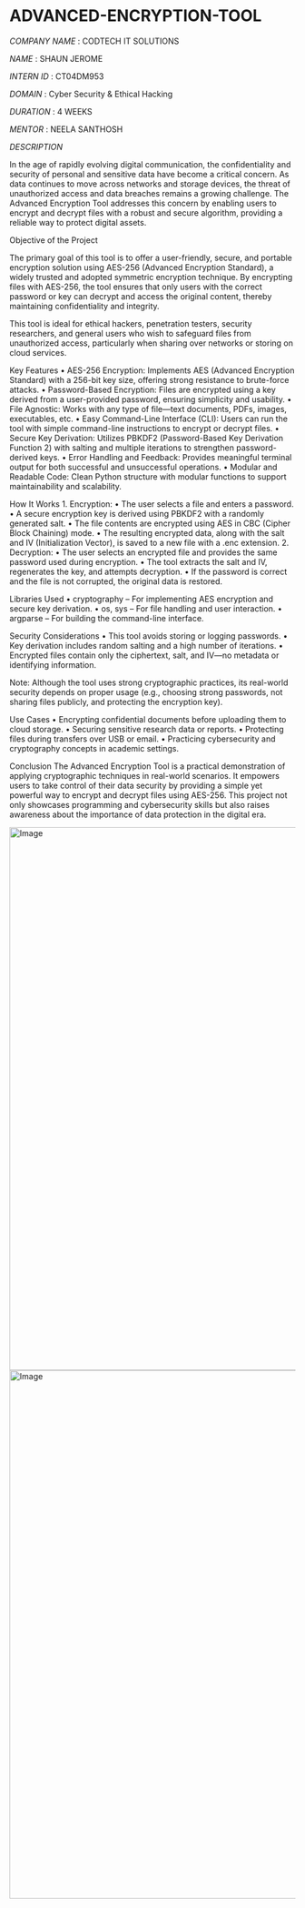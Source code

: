 # ADVANCED-ENCRYPTION-TOOL

*COMPANY NAME* : CODTECH IT SOLUTIONS


*NAME* : SHAUN JEROME


*INTERN ID* : CT04DM953


*DOMAIN* : Cyber Security & Ethical Hacking


*DURATION* : 4 WEEKS


*MENTOR* : NEELA SANTHOSH



*DESCRIPTION* 

In the age of rapidly evolving digital communication, the confidentiality and security of personal and sensitive data have become a critical concern. As data continues to move across networks and storage devices, the threat of unauthorized access and data breaches remains a growing challenge. The Advanced Encryption Tool addresses this concern by enabling users to encrypt and decrypt files with a robust and secure algorithm, providing a reliable way to protect digital assets.

Objective of the Project

The primary goal of this tool is to offer a user-friendly, secure, and portable encryption solution using AES-256 (Advanced Encryption Standard), a widely trusted and adopted symmetric encryption technique. By encrypting files with AES-256, the tool ensures that only users with the correct password or key can decrypt and access the original content, thereby maintaining confidentiality and integrity.

This tool is ideal for ethical hackers, penetration testers, security researchers, and general users who wish to safeguard files from unauthorized access, particularly when sharing over networks or storing on cloud services.

Key Features
	•	AES-256 Encryption: Implements AES (Advanced Encryption Standard) with a 256-bit key size, offering strong resistance to brute-force attacks.
	•	Password-Based Encryption: Files are encrypted using a key derived from a user-provided password, ensuring simplicity and usability.
	•	File Agnostic: Works with any type of file—text documents, PDFs, images, executables, etc.
	•	Easy Command-Line Interface (CLI): Users can run the tool with simple command-line instructions to encrypt or decrypt files.
	•	Secure Key Derivation: Utilizes PBKDF2 (Password-Based Key Derivation Function 2) with salting and multiple iterations to strengthen password-derived keys.
	•	Error Handling and Feedback: Provides meaningful terminal output for both successful and unsuccessful operations.
	•	Modular and Readable Code: Clean Python structure with modular functions to support maintainability and scalability.

How It Works
	1.	Encryption:
	•	The user selects a file and enters a password.
	•	A secure encryption key is derived using PBKDF2 with a randomly generated salt.
	•	The file contents are encrypted using AES in CBC (Cipher Block Chaining) mode.
	•	The resulting encrypted data, along with the salt and IV (Initialization Vector), is saved to a new file with a .enc extension.
	2.	Decryption:
	•	The user selects an encrypted file and provides the same password used during encryption.
	•	The tool extracts the salt and IV, regenerates the key, and attempts decryption.
	•	If the password is correct and the file is not corrupted, the original data is restored.

Libraries Used
	•	cryptography – For implementing AES encryption and secure key derivation.
	•	os, sys – For file handling and user interaction.
	•	argparse – For building the command-line interface.

Security Considerations
	•	This tool avoids storing or logging passwords.
	•	Key derivation includes random salting and a high number of iterations.
	•	Encrypted files contain only the ciphertext, salt, and IV—no metadata or identifying information.

Note: Although the tool uses strong cryptographic practices, its real-world security depends on proper usage (e.g., choosing strong passwords, not sharing files publicly, and protecting the encryption key).

Use Cases
	•	Encrypting confidential documents before uploading them to cloud storage.
	•	Securing sensitive research data or reports.
	•	Protecting files during transfers over USB or email.
	•	Practicing cybersecurity and cryptography concepts in academic settings.

Conclusion
The Advanced Encryption Tool is a practical demonstration of applying cryptographic techniques in real-world scenarios. It empowers users to take control of their data security by providing a simple yet powerful way to encrypt and decrypt files using AES-256. This project not only showcases programming and cybersecurity skills but also raises awareness about the importance of data protection in the digital era.


<img width="955" alt="Image" src="https://github.com/user-attachments/assets/716c4ab1-349c-4266-b597-99ac797b7108" />
<img width="929" alt="Image" src="https://github.com/user-attachments/assets/fa720867-2d23-4807-9757-baa95402d7c9" />
